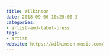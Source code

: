 ```yaml
---
title: Wilkinson
date: 2018-09-06 10:25:00 Z
categories:
- artist-and-label-press
tags:
- artist
website: https://wilkinson-music.com/
---
```


